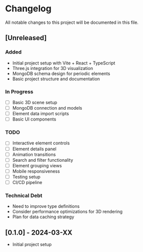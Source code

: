 # Changelog

All notable changes to this project will be documented in this file.

## [Unreleased]

### Added
- Initial project setup with Vite + React + TypeScript
- Three.js integration for 3D visualization
- MongoDB schema design for periodic elements
- Basic project structure and documentation

### In Progress
- [ ] Basic 3D scene setup
- [ ] MongoDB connection and models
- [ ] Element data import scripts
- [ ] Basic UI components

### TODO
- [ ] Interactive element controls
- [ ] Element details panel
- [ ] Animation transitions
- [ ] Search and filter functionality
- [ ] Element grouping views
- [ ] Mobile responsiveness
- [ ] Testing setup
- [ ] CI/CD pipeline

### Technical Debt
- Need to improve type definitions
- Consider performance optimizations for 3D rendering
- Plan for data caching strategy

## [0.1.0] - 2024-03-XX
- Initial project setup 